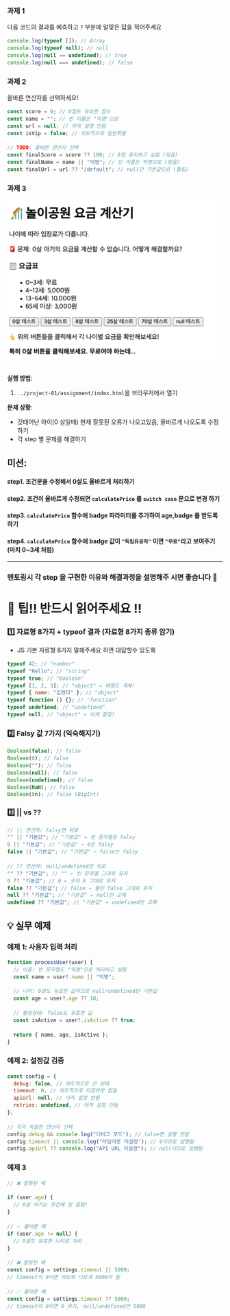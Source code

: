 ### 과제 1

다음 코드의 결과를 예측하고 `?` 부분에 알맞은 답을 적어주세요

```javascript
console.log(typeof []); // Array
console.log(typeof null); // null
console.log(null == undefined); // true
console.log(null === undefined); // false
```

### 과제 2

올바른 연산자를 선택하세요!

```javascript
const score = 0; // 0점도 유효한 점수
const name = ""; // 빈 이름은 "익명"으로
const url = null; // 아직 설정 안됨
const isVip = false; // 의도적으로 일반회원

// TODO: 올바른 연산자 선택
const finalScore = score ?? 100; // 0점 유지하고 싶음 (맞음)
const finalName = name || "익명"; // 빈 이름은 익명으로 (맞음)
const finalUrl = url ?? "/default"; // null만 기본값으로 (틀림)
```

### 과제 3

![img.png](img.png)

**실행 방법**:

1. `../project-01/assignment/index.html`을 브라우저에서 열기

**문제 상황**:

- 갓태어난 아이(0 살일때) 현재 잘못된 오류가 나오고있음, 올바르게 나오도록 수정하기
- 각 step 별 문제를 해결하기

## **미션**:

#### step1. 조건문을 수정해서 0살도 올바르게 처리하기

#### step2. 조건이 올바르게 수정되면 `calculatePrice` 를 `switch case` 문으로 변경 하기

#### step3. `calculatePrice` 함수에 badge 파라미터를 추가하여 age,badge 를 받도록하기

#### step4. `calculatePrice` 함수에 badge 값이 `"독립유공자"` 이면 `"무료"`라고 보여주기 (마치 0~3세 처럼)

---

### 멘토링시 각 step 을 구현한 이유와 해결과정을 설명해주 시면 좋습니다 🤡

# 🤡 팁!! 반드시 읽어주세요 !!

### 1️⃣ 자료형 8가지 + typeof 결과 (자료형 8가지 종류 암기)

- JS 기본 자료형 8가지 말해주세요 하면 대답할수 있도록

```javascript
typeof 42; // "number"
typeof "Hello"; // "string"
typeof true; // "boolean"
typeof [1, 2, 3]; // "object" ← 배열도 객체!
typeof { name: "김멘티" }; // "object"
typeof function () {}; // "function"
typeof undefined; // "undefined"
typeof null; // "object" ← 이게 함정!
```

### 2️⃣ Falsy 값 7가지 (익숙해지기)

```javascript
Boolean(false); // false
Boolean(0); // false
Boolean(""); // false
Boolean(null); // false
Boolean(undefined); // false
Boolean(NaN); // false
Boolean(0n); // false (BigInt)
```

### 3️⃣ || vs ??

```javascript
// || 연산자: falsy면 뒤로
"" || "기본값"; // "기본값" ← 빈 문자열은 falsy
0 || "기본값"; // "기본값" ← 0은 falsy
false || "기본값"; // "기본값" ← false는 falsy

// ?? 연산자: null/undefined만 뒤로
"" ?? "기본값"; // "" ← 빈 문자열 그대로 유지
0 ?? "기본값"; // 0 ← 숫자 0 그대로 유지
false ?? "기본값"; // false ← 불린 false 그대로 유지
null ?? "기본값"; // "기본값" ← null만 교체
undefined ?? "기본값"; // "기본값" ← undefined만 교체
```

## 💡 실무 예제

### 예제 1: 사용자 입력 처리

```javascript
function processUser(user) {
  // 이름: 빈 문자열도 "익명"으로 처리하고 싶음
  const name = user?.name || "익명";

  // 나이: 0살도 유효한 값이므로 null/undefined만 기본값
  const age = user?.age ?? 18;

  // 활성상태: false도 유효한 값
  const isActive = user?.isActive ?? true;

  return { name, age, isActive };
}
```

### 예제 2: 설정값 검증

```javascript
const config = {
  debug: false, // 의도적으로 끈 상태
  timeout: 0, // 의도적으로 타임아웃 없음
  apiUrl: null, // 아직 설정 안됨
  retries: undefined, // 아직 설정 안됨
};

// 각각 적절한 연산자 선택
config.debug && console.log("디버그 모드"); // false면 실행 안됨
config.timeout || console.log("타임아웃 미설정"); // 0이므로 실행됨
config.apiUrl ?? console.log("API URL 미설정"); // null이므로 실행됨
```

### 예제 3

```javascript
// ❌ 잘못된 예

if (user.age) {
  // 0살 아기는 조건에 안 걸림!
}

// ✅ 올바른 예
if (user.age != null) {
  // 0살도 유효한 나이로 처리
}

// ❌ 잘못된 예
const config = settings.timeout || 5000;
// timeout이 0이면 의도와 다르게 5000이 됨

// ✅ 올바른 예
const config = settings.timeout ?? 5000;
// timeout이 0이면 0 유지, null/undefined만 5000
```
